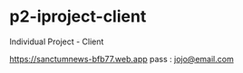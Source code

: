 # p2-iproject-client
Individual Project - Client

https://sanctumnews-bfb77.web.app
pass : jojo@email.com
